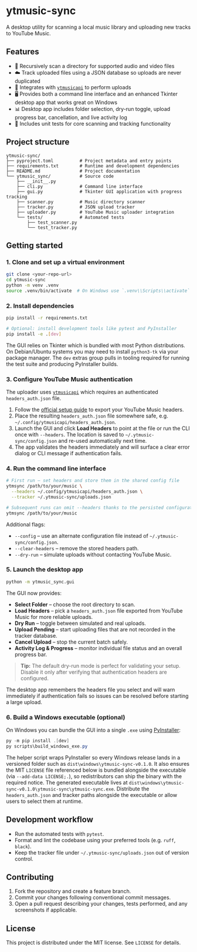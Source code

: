# ytmusic-sync

A desktop utility for scanning a local music library and uploading new tracks to YouTube Music.

## Features

- 📁 Recursively scan a directory for supported audio and video files
- ☁️ Track uploaded files using a JSON database so uploads are never duplicated
- 🚀 Integrates with [`ytmusicapi`](https://ytmusicapi.readthedocs.io/en/latest/) to perform uploads
- 🖥️ Provides both a command line interface and an enhanced Tkinter desktop app that works great on Windows
- 📊 Desktop app includes folder selection, dry-run toggle, upload progress bar, cancellation, and live activity log
- 🧪 Includes unit tests for core scanning and tracking functionality

## Project structure

```
ytmusic-sync/
├── pyproject.toml          # Project metadata and entry points
├── requirements.txt        # Runtime and development dependencies
├── README.md               # Project documentation
└── ytmusic_sync/           # Source code
    ├── __init__.py
    ├── cli.py              # Command line interface
    ├── gui.py              # Tkinter GUI application with progress tracking
    ├── scanner.py          # Music directory scanner
    ├── tracker.py          # JSON upload tracker
    ├── uploader.py         # YouTube Music uploader integration
    └── tests/              # Automated tests
        ├── test_scanner.py
        └── test_tracker.py
```

## Getting started

### 1. Clone and set up a virtual environment

```bash
git clone <your-repo-url>
cd ytmusic-sync
python -m venv .venv
source .venv/bin/activate  # On Windows use `.venv\\Scripts\\activate`
```

### 2. Install dependencies

```bash
pip install -r requirements.txt

# Optional: install development tools like pytest and PyInstaller
pip install -e .[dev]
```

The GUI relies on Tkinter which is bundled with most Python distributions. On Debian/Ubuntu systems you may need to install `python3-tk` via your package manager. The `dev` extras group pulls in tooling required for running the test suite and producing PyInstaller builds.

### 3. Configure YouTube Music authentication

The uploader uses [`ytmusicapi`](https://ytmusicapi.readthedocs.io) which requires an authenticated `headers_auth.json` file.

1. Follow the [official setup guide](https://ytmusicapi.readthedocs.io/en/latest/setup.html) to export your YouTube Music headers.
2. Place the resulting `headers_auth.json` file somewhere safe, e.g. `~/.config/ytmusicapi/headers_auth.json`.
3. Launch the GUI and click **Load Headers** to point at the file or run the CLI once with `--headers`. The location is saved to
   `~/.ytmusic-sync/config.json` and re-used automatically next time.
4. The app validates the headers immediately and will surface a clear error dialog or CLI message if authentication fails.

### 4. Run the command line interface

```bash
# First run – set headers and store them in the shared config file
ytmsync /path/to/your/music \
  --headers ~/.config/ytmusicapi/headers_auth.json \
  --tracker ~/.ytmusic-sync/uploads.json

# Subsequent runs can omit --headers thanks to the persisted configuration
ytmsync /path/to/your/music
```

Additional flags:

- `--config` – use an alternate configuration file instead of `~/.ytmusic-sync/config.json`.
- `--clear-headers` – remove the stored headers path.
- `--dry-run` – simulate uploads without contacting YouTube Music.

### 5. Launch the desktop app

```bash
python -m ytmusic_sync.gui
```

The GUI now provides:

- **Select Folder** – choose the root directory to scan.
- **Load Headers** – pick a `headers_auth.json` file exported from YouTube Music for more reliable uploads.
- **Dry Run** – toggle between simulated and real uploads.
- **Upload Pending** – start uploading files that are not recorded in the tracker database.
- **Cancel Upload** – stop the current batch safely.
- **Activity Log & Progress** – monitor individual file status and an overall progress bar.

> **Tip:** The default dry-run mode is perfect for validating your setup. Disable it only after verifying that authentication headers are configured.

The desktop app remembers the headers file you select and will warn immediately if authentication fails so issues can be resolved before starting a large upload.

### 6. Build a Windows executable (optional)

On Windows you can bundle the GUI into a single `.exe` using [PyInstaller](https://pyinstaller.org/):

```powershell
py -m pip install .[dev]
py scripts\build_windows_exe.py
```

The helper script wraps PyInstaller so every Windows release lands in a versioned folder such as `dist\windows\ytmusic-sync-v0.1.0`. It also ensures the MIT `LICENSE` file referenced below is bundled alongside the executable (via `--add-data LICENSE;.`), so redistributors can ship the binary with the required notice. The generated executable lives at `dist\windows\ytmusic-sync-v0.1.0\ytmusic-sync\ytmusic-sync.exe`. Distribute the `headers_auth.json` and tracker paths alongside the executable or allow users to select them at runtime.

## Development workflow

- Run the automated tests with `pytest`.
- Format and lint the codebase using your preferred tools (e.g. `ruff`, `black`).
- Keep the tracker file under `~/.ytmusic-sync/uploads.json` out of version control.

## Contributing

1. Fork the repository and create a feature branch.
2. Commit your changes following conventional commit messages.
3. Open a pull request describing your changes, tests performed, and any screenshots if applicable.

## License

This project is distributed under the MIT license. See `LICENSE` for details.
